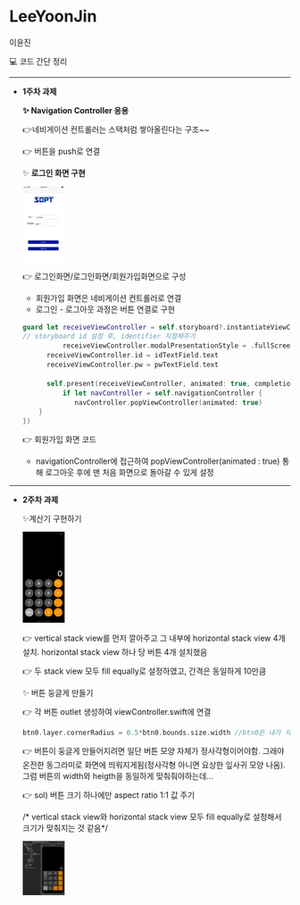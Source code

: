 # LeeYoonJin
이윤진

 💻 코드 간단 정리

---
* **1주차 과제**

  **✨ Navigation Controller 응용**

  👉네비게이션 컨트롤러는 스택처럼 쌓아올린다는 구조~~

  👉 버튼을 push로 연결

  

  ✨ **로그인 화면 구현**

  <img src="./img/2-1.png" alt="2-1" style="zoom:25%;" width = "300px"/> 

  👉 로그인화면/로그인화면/회원가입화면으로 구성

  * 회원가입 화면은 네비게이션 컨트롤러로 연결
  * 로그인 - 로그아웃 과정은 버튼 연결로 구현

  ```swift
  guard let receiveViewController = self.storyboard?.instantiateViewController(identifier: "loginViewController") as? LoginViewController else {return}
  // storyboard id 설정 후, identifier 지정해주기
  			receiveViewController.modalPresentationStyle = .fullScreen
        receiveViewController.id = idTextField.text 
        receiveViewController.pw = pwTextField.text
        
        self.present(receiveViewController, animated: true, completion: {
            if let navController = self.navigationController {
               navController.popViewController(animated: true)
      }
  })
  ```

  👉 회원가입 화면 코드

  * navigationController에 접근하여 popViewController(animated : true) 통해 로그아웃 후에 맨 처음 화면으로 돌아갈 수 있게 설정

------

* **2주차 과제**

  ✨계산기 구현하기

  <img src="./img/calculator.png" alt="calculator" style="zoom:25%;" width = "300px" />

  

  👉 vertical stack view를 먼저 깔아주고 그 내부에 horizontal stack view 4개 설치. horizontal stack view 하나 당 버튼 4개 설치했음
  
  👉 두 stack view 모두 fill equally로 설정하였고, 간격은 동일하게 10만큼
  
  
  ✨ 버튼 둥글게 만들기
  
  👉 각 버튼 outlet 생성하여 viewController.swift에 연결
  
  ```swift
  btn0.layer.cornerRadius = 0.5*btn0.bounds.size.width //btn0은 내가 지정한 @IBOutlet
  ```
  
  👉 버튼이 둥글게 만들어지려면 일단 버튼 모양 자체가 정사각형이어야함. 그래야 온전한 동그라미로 화면에 띄워지게됨(정사각형 아니면 요상한 잎사귀 모양 나옴). 그럼 버튼의 width와 heigth을 동일하게 맞춰줘야하는데...
  
  👉 sol) 버튼 크기 하나에만 aspect ratio 1:1 값 주기 
  
  /* vertical stack view와 horizontal stack view 모두 fill equally로 설정해서 크기가 맞춰지는 것 같음*/
  
  <img src="./img/calDocument.png" alt = "calDocument" style="zoom:25%;" width="300px" />


